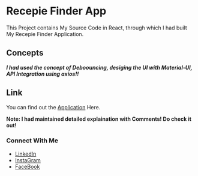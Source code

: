 # Recepie Finder App

This Project contains My Source Code in React, through which I had built My Recepie Finder Application. 

## Concepts

***I had used the concept of Deboouncing, desiging the UI with Material-UI, API Integration using axios!!***

## Link

You can find out the [Application](https://c1phani1simha.github.io/SimhaKitchen/) Here.

**Note: I had maintained detailed explaination with Comments! Do check it out!**

### Connect With Me
* [LinkedIn](https://www.linkedin.com/in/chakka-phani-simha-12454b224)
* [InstaGram](https://www.instagram.com/c_phani_simha/)
* [FaceBook](https://www.facebook.com/profile.php?id=100007243848627)
